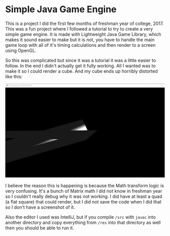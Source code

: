 # Simple Java Game Engine

This is a project I did the first few months of freshman year of college, 2017. This was a fun project where I followed a tutorial to try to create a very simple game engine. It is made with Lightweight Java Game Library, which makes it sound easier to make but it is not, you have to handle the main game loop with all of it's timing calculations and then render to a screen using OpenGL.

So this was complicated but since it was a tutorial it was a little easier to follow. In the end I didn't actually get it fully working. All I wanted was to make it so I could render a cube. And my cube ends up horribly distorted like this:

![Screenshot of the Game Engine](docs/screenshot.png)

I believe the reason this is happening is because the Math transform logic is very confusing. It's a bunch of Matrix math I did not know in freshman year so I couldn't really debug why it was not working. I did have at least a quad (a flat square) that could render, but I did not save the code when I did that so I don't have a screenshot of it.

Also the editor I used was IntelliJ, but if you compile `/src` with `javac` into another directory and copy everything from `/res` into that directory as well then you should be able to run it.